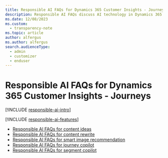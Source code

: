 ```yaml
---
title: Responsible AI FAQs for Dynamics 365 Customer Insights - Journeys
description: Responsible AI FAQs discuss AI technology in Dynamics 365 Customer Insights - Journeys and the key considerations for making use of this technology responsibly.
ms.date: 12/08/2023
ms.custom: 
  - transparency-note
ms.topic: article
author: alfergus
ms.author: alfergus
search.audienceType: 
  - admin
  - customizer
  - enduser
---
```


# Responsible AI FAQs for Dynamics 365 Customer Insights - Journeys

[!INCLUDE [responsible-ai-intro](./includes/responsible-ai-intro.md)]

[!INCLUDE [responsible-ai-features](./includes/responsible-ai-features.md)]

- [Responsible AI FAQs for content ideas](faqs-content-ideas.md)
- [Responsible AI FAQs for content rewrite](faqs-content-rewrite.md)
- [Responsible AI FAQs for smart image recommendation](faqs-image-smart-recommendation.md)
- [Responsible AI FAQs for journey copilot](faqs-journey-copilot.md)
- [Responsible AI FAQs for segment copilot](faqs-segment-copilot.md)

